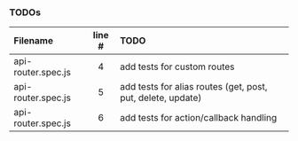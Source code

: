 ### TODOs
| Filename | line # | TODO
|:------|:------:|:------
| api-router.spec.js | 4 | add tests for custom routes
| api-router.spec.js | 5 | add tests for alias routes (get, post, put, delete, update)
| api-router.spec.js | 6 | add tests for action/callback handling